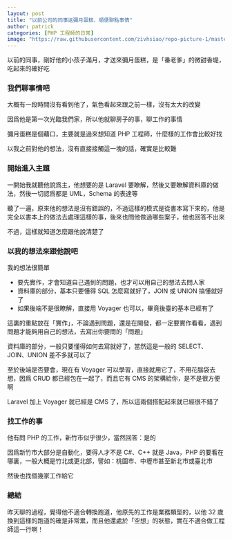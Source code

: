 ```yaml
---
layout: post
title: "以前公司的同事送彌月蛋糕，順便聊點事情"
author: patrick
categories: [PHP 工程師的日常]
image: "https://raw.githubusercontent.com/zivhsiao/repo-picture-1/master/images/daily/hanlee.png"  
---
```


以前的同事，剛好他的小孩子滿月，才送來彌月蛋糕，是「番老爹」的微甜香堤，吃起來的確好吃

### 我們聊事情吧

大概有一段時間沒有看到他了，氣色看起來跟之前一樣，沒有太大的改變

因爲他是第一次光臨我們家，所以他就聊房子的事，聊工作的事情

彌月蛋糕是個藉口，主要就是過來想知道 PHP 工程師，什麼樣的工作會比較好找

以我之前對他的想法，沒有直接接觸這一塊的話，確實是比較難

### 開始進入主題

一開始我就聽他說爲主，他想要的是 Laravel 要瞭解，然後又要瞭解資料庫的做法，然後一切認爲都是 UML，Schema 的表達等

聽了一遍，原來他的想法是沒有錯誤的，不過這樣的模式是從書本寫下來的，他是完全以書本上的做法去處理這樣的事，後來也問他做過哪些案子，他也回答不出來

不過，這樣就知道怎麼跟他說清楚了

### 以我的想法來跟他說吧

我的想法很簡單
- 要先實作，才會知道自己遇到的問題，也才可以用自己的想法去問人家
- 資料庫的部分，基本只要懂得 SQL 怎麼寫就好了，JOIN 或 UNION 搞懂就好了
- 如果後端不是很瞭解，直接用 Voyager 也可以，畢竟後臺的基本已經有了

這裏的重點放在「實作」，不論遇到問題，還是在開發，都一定要實作看看，遇到問題才能夠用自己的想法，去寫出你要問的「問題」

資料庫的部分，一般只要懂得如何去寫就好了，當然這是一般的 SELECT、JOIN、UNION 差不多就可以了

至於後端是否要會，現在有 Voyager 可以學習，直接就用它了，不用花腦袋去想，因爲 CRUD 都已經包在一起了，而且它有 CMS 的架構給你，是不是很方便啊

Laravel 加上 Voyager 就已經是 CMS 了，所以這兩個搭配起來就已經很不錯了

### 找工作的事

他有問 PHP 的工作，新竹市似乎很少，當然回答：是的

因爲新竹市大部分是自動化，要得人才不是 C#、C++ 就是 Java，PHP 的要看在哪裏，一般大概是竹北或更北部，譬如：桃園市、中壢市甚至新北市或臺北市

然後也找個幾家工作給它

### 總結

昨天聊的過程，覺得他不適合轉換跑道，他原先的工作是業務類型的，以他 32 歲換到這樣的跑道的確是非常累，而且他還處於「空想」的狀態，實在不適合做工程師這一行啊！


